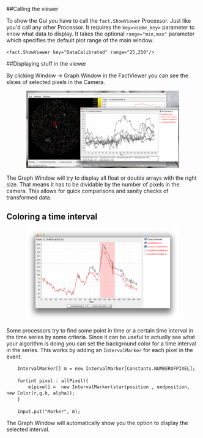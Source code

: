 ##Calling the viewer

To show the Gui you have to call the `fact.ShowViewer` Processor. Just like you'd call any other Processor.
It requires the `key=<some_key>` parameter to know what data to display. It takes the optional `range="min,max"` 
parameter which specifies the default plot range of the main window.

    
    <fact.ShowViewer key="DataCalibrated" range="25,250"/>



##Displaying stuff in the viewer


By clicking Window -> Graph Window in the FactViewer you can see the slices of selected pixels in the Camera.

<div style="text-align: center;">
   <img src="images/graph_window_multiple.png" style="width:400px;" />
</div>

The Graph Window will try to display all float or double arrays with the right size. That means it has to be dividable
by the number of pixels in the camera. This allows for quick comparisons and sanity checks of transformed data.


## Coloring a time interval

<div style="text-align: center;">
   <img src="images/graph_window_marker.png" style="width:400px;" />
</div>


Some processors try to find some point in time or a certain time interval in the time series by some criteria.
Since it can be useful to actually see what your algorithm is doing you can set the background color for a time interval
in the series. This works by adding an `IntervalMarker` for each pixel in the event.

        IntervalMarker[] m = new IntervalMarker[Constants.NUMBEROFPIXEL];

        for(int pixel : allPixel){
            m[pixel] =  new IntervalMarker(startposition , endposition, new Color(r,g,b, alpha));
        }

		input.put("Marker", m);

The Graph Window will automatically show you the option to display the selected interval.
